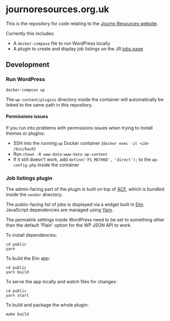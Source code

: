 # journoresources.org.uk

This is the repository for code relating to the [Journo Resources website](https://www.journoresources.org.uk).

Currently this includes:
  - A `docker-compose` file to run WordPress locally
  - A plugin to create and display job listings on the JR [jobs page](https://www.journoresources.org.uk/journalism-jobs-internships)

## Development

### Run WordPress

```
docker-compose up
```

The `wp-content/plugins` directory inside the container will automatically be
linked to the same path in this repository.

#### Permissions issues

If you run into problems with permissions issues when trying to install themes
or plugins:
  - SSH into the running `wp` Docker container (`docker exec -it <id> /bin/bash`)
  - Run `chown -R www-data:www-data wp-content`
  - If it still doesn't work, add `define('FS_METHOD', 'direct');` to the
    `wp-config.php` inside the container

### Job listings plugin

The admin-facing part of the plugin is built on top of [ACF](https://www.advancedcustomfields.com),
which is bundled inside the `vendor` directory.

The public-facing list of jobs is displayed via a widget built in [Elm](http://elm-lang.org).
JavaScript dependencies are managed using [Yarn](https://yarnpkg.com/lang/en/).

The permalink settings inside WordPress need to be set to something other than
the default 'Plain' option for the WP JSON API to work.

To install dependencies:

```
cd public
yarn
```

To build the Elm app:

```
cd public
yarn build
```

To serve the app locally and watch files for changes:

```
cd public
yarn start
```

To build and package the whole plugin:

```
make build
```
